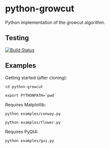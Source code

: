 python-growcut
==============

Python implementation of the growcut algorithm.

Testing
-------

[![Build Status](https://travis-ci.org/nfaggian/python-growcut.png?branch=master)](https://travis-ci.org/nfaggian/python-growcut)


Examples
--------

Getting started (after cloning):

    cd python-growcut
    
    export PYTHONPATH=`pwd`

Requires Matplotlib:

    python examples/conway.py
    
    python examples/flower.py

Requires PyQt4:

    python examples/gui.py
